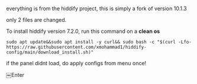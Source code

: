 everything is from the hiddify project, this is simply a fork of version 10.1.3

only 2 files are changed. 

To install hiddify version 7.2.0, run this command on a <b>clean os</b>

```
sudo apt update&&sudo apt install -y curl&& sudo bash -c "$(curl -Lfo- https://raw.githubusercontent.com/xmohammad1/hiddify-config/main/download_install.sh)"
```

if the panel didnt load, do apply configs from menu once!


￼Enter

